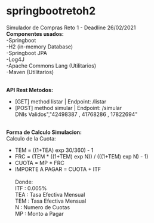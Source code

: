 # springbootretoh2
Simulador de Compras Reto 1 - Deadline 26/02/2021
<B><br>Componentes usados:<BR></B>
-Springboot <BR>
-H2 (in-memory Database) <BR>
-Springboot JPA<BR>
-Log4J<BR>
-Apache Commons Lang (Utilitarios)<BR>
-Maven (Utilitarios)<BR>

<B><br>API Rest Metodos:<BR></B>

* [GET]  method listar  | Endpoint: /listar <BR>
* [POST] method simular | Endpoint: /simular <BR>
DNIs Validos","42498387 , 41768286 , 17822694"

<B><br>Forma de Calculo Simulacion:<BR></B>
Calculo de la Cuota:
- TEM = ((1+TEA) exp 30/360) - 1
- FRC = (TEM * ((1+TEM) exp N)) / (((1+TEM) exp N) - 1)
- CUOTA =  MP * FRC
- IMPORTE A PAGAR = CUOTA + ITF
  <BR><BR>
    Donde:<BR>
    ITF : 0.005%<BR>
    TEA : Tasa Efectiva Mensual<BR>
    TEM : Tasa Efectiva Mensual<BR>
    N   : Numero de Cuotas<BR>
    MP  : Monto a Pagar
